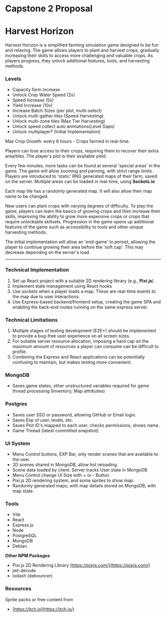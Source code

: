 # Capstone 2 Proposal

# Harvest Horizon

Harvest Horizon is a simplified farming simulation game designed to be fun and relaxing. The game allows players to plant and harvest crops, gradually increasing their skills to access more challenging and valuable crops. As players progress, they unlock additional features, tools, and harvesting methods.

### Levels

- Capacity farm increase
- Unlock Crop Water Speed (2x)
- Speed Increase (5x)
- Yield Increase (10x)
- Increase Batch Sizes (per plot, multi-select)
- Unlock multi-gather tiles (Speed Harvesting)
- Unlock multi-zone tiles (Max Tier Harvesting)
- Unlock speed collect auto animations(Level Gaps)
- Unlock multiplayer? (Initial Implementation)

Max Crop Growth: every 6 hours - Crops farmed in real-time.

Players can lose access to their crops, requiring them to recover their extra area/tiles. The player's plot is their available yield.

Every few minutes, more tasks can be found at several 'special areas' in the game. The game will allow zooming and panning, with strict range limits. Players are introduced to 'static' RNG generated maps of their farm, saved on the server. Multiple areas can be loaded in real-time, using **Sockets.io**

Each map tile has a randomly generated map. It will also allow their map name to be changed.

New users can plant crops with varying degrees of difficulty. To play the game, players can learn the basics of growing crops and then increase their skills, improving the ability to grow more expensive crops or crops that require unlockable skillsets. Progression in the game opens up additional features of the game such as accessibility to tools and other unique harvesting methods.

The initial implementation will allow an 'end-game' to persist, allowing the player to continue growing their area before the 'soft cap'. This may decrease depending on the server's load.

---

### Technical Implementation

1. Set up React project with a suitable 2D rendering library (e.g., **Pixi.js**)
2. Implement state management using React hooks
3. Use sockets when a player loads a map. These are real-time events to the map due to user interactions.
4. Use Express-based backend/frontend setup, creating the game SPA and enabling the back-end routes running on the same express server.

### Technical Limitations

1. Multiple stages of testing development (E2E+) should be implemented to provide a bug-free user experience on all screen sizes.
2. For suitable server resource allocation, imposing a hard cap on the maximum amount of resources a player can consume can be difficult to profile.
3. Combining the Express and React applications can be potentially confusing to maintain, but makes testing more convenient.

### **MongoDB** 
 - Saves game states, other unstructured variables required for game thread processing (Inventory, Map attributes)

### **Postgres**

- Saves user SSO or password, allowing GitHub or Email login.
- Saves Exp of user, levels, etc.
- Saves Plot ID's mapped to each user. checks permissions, shows name.
- Game Thread (latest committed snapshot)

### **UI System**

- Menu Control buttons, EXP Bar, only render scenes that are available to the user.
- 2D scenes shared in MongoDB, allow hot reloading.
- Scene data loaded by client: Server tracks User state in MongoDB
- Menu Control change UI Size with + or - Button
- Pixi.js 2D rendering system, and some sprites to show map.
- Randomly generated maps, with map details stored on MongoDB, with map state.

### **Tools**

- Vite
- React
- Express.js
- Node
- PostgreSQL
- MongoDB
- Debian

**Other NPM Packages**

- Pixi.js 2D Rendering Library [https://pixijs.com/](https://pixijs.com/)
- jwt-decode
- lodash (debouncer)

### Resources

Sprite packs or free content from

- [https://itch.io](https://itch.io/)